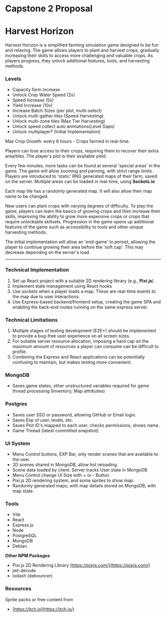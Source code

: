 # Capstone 2 Proposal

# Harvest Horizon

Harvest Horizon is a simplified farming simulation game designed to be fun and relaxing. The game allows players to plant and harvest crops, gradually increasing their skills to access more challenging and valuable crops. As players progress, they unlock additional features, tools, and harvesting methods.

### Levels

- Capacity farm increase
- Unlock Crop Water Speed (2x)
- Speed Increase (5x)
- Yield Increase (10x)
- Increase Batch Sizes (per plot, multi-select)
- Unlock multi-gather tiles (Speed Harvesting)
- Unlock multi-zone tiles (Max Tier Harvesting)
- Unlock speed collect auto animations(Level Gaps)
- Unlock multiplayer? (Initial Implementation)

Max Crop Growth: every 6 hours - Crops farmed in real-time.

Players can lose access to their crops, requiring them to recover their extra area/tiles. The player's plot is their available yield.

Every few minutes, more tasks can be found at several 'special areas' in the game. The game will allow zooming and panning, with strict range limits. Players are introduced to 'static' RNG generated maps of their farm, saved on the server. Multiple areas can be loaded in real-time, using **Sockets.io**

Each map tile has a randomly generated map. It will also allow their map name to be changed.

New users can plant crops with varying degrees of difficulty. To play the game, players can learn the basics of growing crops and then increase their skills, improving the ability to grow more expensive crops or crops that require unlockable skillsets. Progression in the game opens up additional features of the game such as accessibility to tools and other unique harvesting methods.

The initial implementation will allow an 'end-game' to persist, allowing the player to continue growing their area before the 'soft cap'. This may decrease depending on the server's load.

---

### Technical Implementation

1. Set up React project with a suitable 2D rendering library (e.g., **Pixi.js**)
2. Implement state management using React hooks
3. Use sockets when a player loads a map. These are real-time events to the map due to user interactions.
4. Use Express-based backend/frontend setup, creating the game SPA and enabling the back-end routes running on the same express server.

### Technical Limitations

1. Multiple stages of testing development (E2E+) should be implemented to provide a bug-free user experience on all screen sizes.
2. For suitable server resource allocation, imposing a hard cap on the maximum amount of resources a player can consume can be difficult to profile.
3. Combining the Express and React applications can be potentially confusing to maintain, but makes testing more convenient.

### **MongoDB** 
 - Saves game states, other unstructured variables required for game thread processing (Inventory, Map attributes)

### **Postgres**

- Saves user SSO or password, allowing GitHub or Email login.
- Saves Exp of user, levels, etc.
- Saves Plot ID's mapped to each user. checks permissions, shows name.
- Game Thread (latest committed snapshot)

### **UI System**

- Menu Control buttons, EXP Bar, only render scenes that are available to the user.
- 2D scenes shared in MongoDB, allow hot reloading.
- Scene data loaded by client: Server tracks User state in MongoDB
- Menu Control change UI Size with + or - Button
- Pixi.js 2D rendering system, and some sprites to show map.
- Randomly generated maps, with map details stored on MongoDB, with map state.

### **Tools**

- Vite
- React
- Express.js
- Node
- PostgreSQL
- MongoDB
- Debian

**Other NPM Packages**

- Pixi.js 2D Rendering Library [https://pixijs.com/](https://pixijs.com/)
- jwt-decode
- lodash (debouncer)

### Resources

Sprite packs or free content from

- [https://itch.io](https://itch.io/)